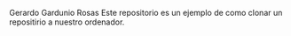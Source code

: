 Gerardo Gardunio Rosas
Este repositorio es un ejemplo de como clonar un repositirio a nuestro ordenador.

